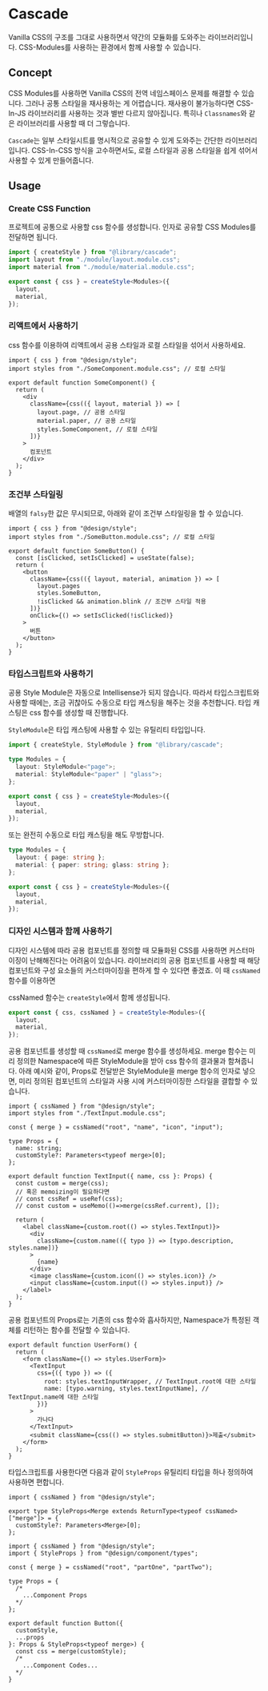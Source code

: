 # Cascade

Vanilla CSS의 구조를 그대로 사용하면서 약간의 모듈화를 도와주는 라이브러리입니다. CSS-Modules를 사용하는 환경에서 함께 사용할 수 있습니다.

## Concept

CSS Modules를 사용하면 Vanilla CSS의 전역 네임스페이스 문제를 해결할 수 있습니다. 그러나 공통 스타일을 재사용하는 게 어렵습니다. 재사용이 불가능하다면 CSS-In-JS 라이브러리를 사용하는 것과 별반 다르지 않아집니다. 특히나 `Classnames`와 같은 라이브러리를 사용할 때 더 그렇습니다.

`Cascade`는 일부 스타일시트를 명시적으로 공유할 수 있게 도와주는 간단한 라이브러리입니다. CSS-In-CSS 방식을 고수하면서도, 로컬 스타일과 공용 스타일을 쉽게 섞어서 사용할 수 있게 만들어줍니다.

## Usage

### Create CSS Function

프로젝트에 공통으로 사용할 css 함수를 생성합니다. 인자로 공유할 CSS Modules를 전달하면 됩니다.

```ts
import { createStyle } from "@library/cascade";
import layout from "./module/layout.module.css";
import material from "./module/material.module.css";

export const { css } = createStyle<Modules>({
  layout,
  material,
});
```

### 리액트에서 사용하기

css 함수를 이용하여 리액트에서 공용 스타일과 로컬 스타일을 섞어서 사용하세요.

```tsx
import { css } from "@design/style";
import styles from "./SomeComponent.module.css"; // 로컬 스타일

export default function SomeComponent() {
  return (
    <div
      className={css(({ layout, material }) => [
        layout.page, // 공용 스타일
        material.paper, // 공용 스타일
        styles.SomeComponent, // 로컬 스타일
      ])}
    >
      컴포넌트
    </div>
  );
}
```

### 조건부 스타일링

배열의 `falsy`한 값은 무시되므로, 아래와 같이 조건부 스타일링을 할 수 있습니다.

```tsx
import { css } from "@design/style";
import styles from "./SomeButton.module.css"; // 로컬 스타일

export default function SomeButton() {
  const [isClicked, setIsClicked] = useState(false);
  return (
    <button
      className={css(({ layout, material, animation }) => [
        layout.pages
        styles.SomeButton,
        !isClicked && animation.blink // 조건부 스타일 적용
      ])}
      onClick={() => setIsClicked(!isClicked)}
    >
      버튼
    </button>
  );
}
```

### 타입스크립트와 사용하기

공용 Style Module은 자동으로 Intellisense가 되지 않습니다. 따라서 타입스크립트와 사용할 때에는, 조금 귀찮아도 수동으로 타입 캐스팅을 해주는 것을 추천합니다. 타입 캐스팅은 css 함수를 생성할 때 진행합니다.

`StyleModule`은 타입 캐스팅에 사용할 수 있는 유틸리티 타입입니다.

```ts
import { createStyle, StyleModule } from "@library/cascade";

type Modules = {
  layout: StyleModule<"page">;
  material: StyleModule<"paper" | "glass">;
};

export const { css } = createStyle<Modules>({
  layout,
  material,
});
```

또는 완전히 수동으로 타입 캐스팅을 해도 무방합니다.

```ts
type Modules = {
  layout: { page: string };
  material: { paper: string; glass: string };
};

export const { css } = createStyle<Modules>({
  layout,
  material,
});
```

### 디자인 시스템과 함께 사용하기

디자인 시스템에 따라 공용 컴포넌트를 정의할 때 모듈화된 CSS를 사용하면 커스터마이징이 난해해진다는 어려움이 있습니다. 라이브러리의 공용 컴포넌트를 사용할 때 해당 컴포넌트와 구성 요소들의 커스터마이징을 편하게 할 수 있다면 좋겠죠. 이 때 `cssNamed` 함수를 이용하면

cssNamed 함수는 `createStyle`에서 함께 생성됩니다.

```ts
export const { css, cssNamed } = createStyle<Modules>({
  layout,
  material,
});
```

공용 컴포넌트를 생성할 때 `cssNamed`로 merge 함수를 생성하세요. merge 함수는 미리 정의한 Namespace에 따른 StyleModule을 받아 css 함수의 결과물과 함쳐줍니다. 아래 예시와 같이, Props로 전달받은 StyleModule을 merge 함수의 인자로 넣으면, 미리 정의된 컴포넌트의 스타일과 사용 시에 커스터마이징한 스타일을 결합할 수 있습니다.

```tsx
import { cssNamed } from "@design/style";
import styles from "./TextInput.module.css";

const { merge } = cssNamed("root", "name", "icon", "input");

type Props = {
  name: string;
  customStyle?: Parameters<typeof merge>[0];
};

export default function TextInput({ name, css }: Props) {
  const custom = merge(css);
  // 혹은 memoizing이 필요하다면
  // const cssRef = useRef(css);
  // const custom = useMemo(()=>merge(cssRef.current), []);

  return (
    <label className={custom.root(() => styles.TextInput)}>
      <div
        className={custom.name(({ typo }) => [typo.description, styles.name])}
      >
        {name}
      </div>
      <image className={custom.icon(() => styles.icon)} />
      <input className={custom.input(() => styles.input)} />
    </label>
  );
}
```

공용 컴포넌트의 Props로는 기존의 css 함수와 흡사하지만, Namespace가 특정된 객체를 리턴하는 함수를 전달할 수 있습니다.

```tsx
export default function UserForm() {
  return (
    <form className={() => styles.UserForm}>
      <TextInput
        css={({ typo }) => ({
          root: styles.textInputWrapper, // TextInput.root에 대한 스타일
          name: [typo.warning, styles.textInputName], // TextInput.name에 대한 스타일
        })}
      >
        가나다
      </TextInput>
      <submit className={css(() => styles.submitButton)}>제출</submit>
    </form>
  );
}
```

타입스크립트를 사용한다면 다음과 같이 `StyleProps` 유틸리티 타입을 하나 정의하여 사용하면 편합니다.

```tsx
import { cssNamed } from "@design/style";

export type StyleProps<Merge extends ReturnType<typeof cssNamed>["merge"]> = {
  customStyle?: Parameters<Merge>[0];
};
```

```tsx
import { cssNamed } from "@design/style";
import { StyleProps } from "@design/component/types";

const { merge } = cssNamed("root", "partOne", "partTwo");

type Props = {
  /*
    ...Component Props
  */
};

export default function Button({
  customStyle,
  ...props
}: Props & StyleProps<typeof merge>) {
  const css = merge(customStyle);
  /*
    ...Component Codes...
  */
}
```

